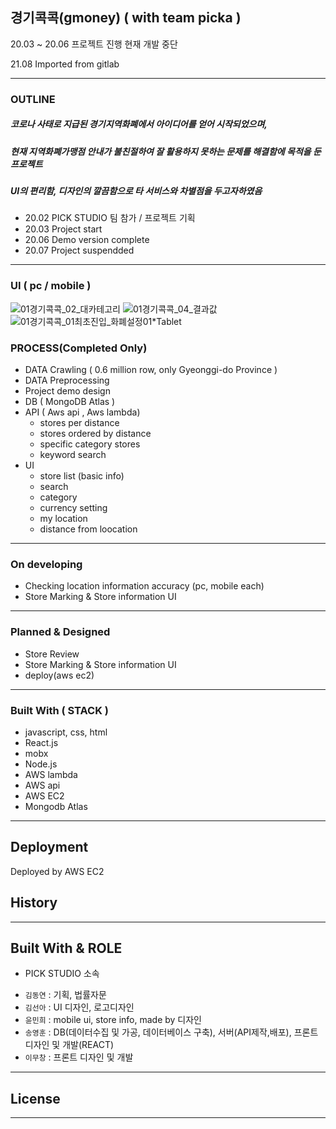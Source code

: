 ## 경기콕콕(gmoney) ( with team picka )

20.03 ~ 20.06 프로젝트 진행
현재 개발 중단 

21.08 Imported from gitlab

---------------------------------------

### OUTLINE 
 ##### 코로나 사태로 지급된 경기지역화폐에서 아이디어를 얻어 시작되었으며,
 ##### 현재 지역화폐가맹점 안내가 불친절하여 잘 활용하지 못하는 문제를 해결함에 목적을 둔 프로젝트
 ##### UI의 편리함, 디자인의 깔끔함으로 타 서비스와 차별점을 두고자하였음 
 
 - 20.02 PICK STUDIO 팀 참가 / 프로젝트 기획
 - 20.03 Project start
 - 20.06 Demo version complete
 - 20.07 Project suspendded
---------------------------------------

### UI ( pc / mobile )

 ![01경기콕콕_02_대카테고리](https://user-images.githubusercontent.com/15559593/137873762-dfcf1b47-2bd8-4e12-8b9b-bfb0d879a854.jpg)
 ![01경기콕콕_04_결과값](https://user-images.githubusercontent.com/15559593/137874290-56efcdf4-7198-4590-9cf0-44144c44d2c0.jpg)
 ![01경기콕콕_01최초진입_화폐설정01*Tablet](https://user-images.githubusercontent.com/15559593/137873903-f710d998-9503-41c6-a3c1-dea5f9fbd6cb.jpg)


### PROCESS(Completed Only) 
- DATA Crawling ( 0.6 million row, only Gyeonggi-do Province )
- DATA Preprocessing
- Project demo design
- DB ( MongoDB Atlas )
- API ( Aws api , Aws lambda)
  - stores per distance
  - stores ordered by distance
  - specific category stores
  - keyword search
- UI
  - store list (basic info)
  - search
  - category
  - currency setting
  - my location
  - distance from loocation
---------------------------------------

### On developing
 - Checking location information accuracy (pc, mobile each)
 - Store Marking & Store information UI 
---------------------------------------

### Planned & Designed
 - Store Review
 - Store Marking & Store information UI
 - deploy(aws ec2)
---------------------------------------

### Built With ( STACK ) 

- javascript, css, html
- React.js
- mobx
- Node.js
- AWS lambda
- AWS api
- AWS EC2
- Mongodb Atlas

---------------------------------------

## Deployment

Deployed by AWS EC2

## History 

---------------------------------------

## Built With & ROLE

* PICK STUDIO 소속
 - `김동연` : 기획, 법률자문
 - `김선아` : UI 디자인, 로고디자인
 - `윤민희` : mobile ui, store info, made by 디자인
 - `송영훈` : DB(데이터수집 및 가공, 데이터베이스 구축), 서버(API제작,배포), 프론트 디자인 및 개발(REACT)  
 - `이무창` : 프론트 디자인 및 개발 
---------------------------------------

## License

---------------------------------------
